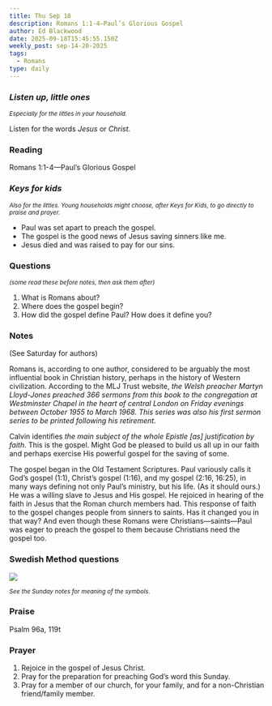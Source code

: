 ```yaml
---
title: Thu Sep 18
description: Romans 1:1-4—Paul’s Glorious Gospel
author: Ed Blackwood
date: 2025-09-18T15:45:55.150Z
weekly_post: sep-14-20-2025
tags:
  - Romans
type: daily
---
```

### *Listen up, little ones*

<div><small><i>Especially for the littles in your household.</i></small></div>

Listen for the words *Jesus* or *Christ*.

### Reading

Romans 1:1-4—Paul’s Glorious Gospel

### *Keys for kids*

<div><small><i>Also for the littles. Young households might choose, after Keys for Kids, to go directly to praise and prayer.</i></small></div>

* Paul was set apart to preach the gospel.
* The gospel is the good news of Jesus saving sinners like me.
* Jesus died and was raised to pay for our sins.

### Questions

<div><small><i>(some read these before notes, then ask them after)</i></small></div>

1. What is Romans about?
2. Where does the gospel begin?
3. How did the gospel define Paul? How does it define you?

### Notes

(See Saturday for authors)	

Romans is, according to one author, considered to be arguably the most influential book in Christian history, perhaps in the history of Western civilization. According to the MLJ Trust website, *the Welsh preacher Martyn Lloyd-Jones preached 366 sermons from this book to the congregation at Westminster Chapel in the heart of central London on Friday evenings between October 1955 to March 1968. This series was also his first sermon series to be printed following his retirement.*

 Calvin identifies *the main subject of the whole Epistle \[as] justification by faith*. This is the gospel. Might God be pleased to build us all up in our faith and perhaps exercise His powerful gospel for the saving of some.

The gospel began in the Old Testament Scriptures. Paul variously calls it God’s gospel (1:1), Christ’s gospel (1:16), and my gospel (2:16, 16:25), in many ways defining not only Paul’s ministry, but his life. (As it should ours.) He was a willing slave to Jesus and His gospel. He rejoiced in hearing of the faith in Jesus that the Roman church members had. This response of faith to the gospel changes people from sinners to saints. Has it changed you in that way? And even though these Romans were Christians—saints—Paul was eager to preach the gospel to them because Christians need the gospel too.

### Swedish Method questions

![](/static/img/family_worship_study_ed-swedish_questions.png)

<div><small><i>See the Sunday notes for meaning of the symbols.</i></small></div>

### Praise

Psalm 96a, 119t

### Prayer

1. Rejoice in the gospel of Jesus Christ.
2. Pray for the preparation for preaching God’s word this Sunday.
3. Pray for a member of our church, for your family, and for a non-Christian friend/family member.